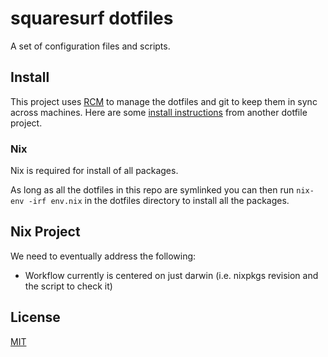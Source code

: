 # squaresurf dotfiles

A set of configuration files and scripts.

## Install

This project uses [RCM](https://thoughtbot.github.io/rcm/) to manage the
dotfiles and git to keep them in sync across machines. Here are some [install
instructions](https://github.com/thoughtbot/dotfiles#install) from another
dotfile project.

### Nix

Nix is required for install of all packages.

As long as all the dotfiles in this repo are symlinked you can then run `nix-env -irf env.nix` in the dotfiles
directory to install all the packages.

## Nix Project

We need to eventually address the following:

* Workflow currently is centered on just darwin (i.e. nixpkgs revision and the script to check it)

## License

[MIT](LICENSE)
